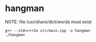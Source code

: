 # hangman

NOTE: file /usr/share/dict/words must exist

```
g++ --std=c++2a src/main.cpp -o hangman
./hangman
```
